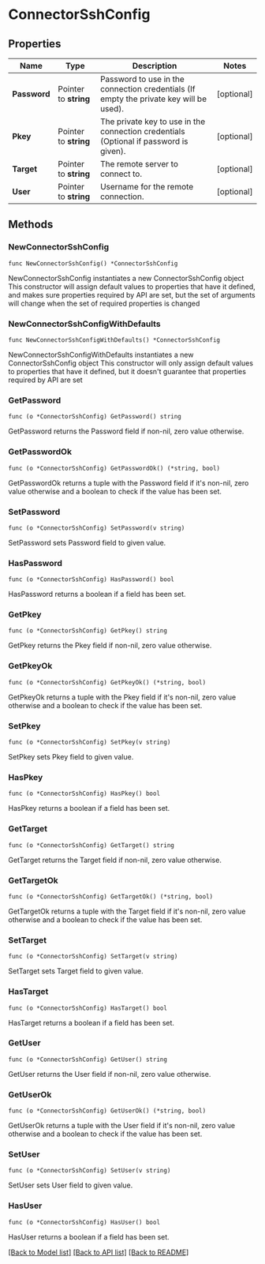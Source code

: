 # ConnectorSshConfig

## Properties

Name | Type | Description | Notes
------------ | ------------- | ------------- | -------------
**Password** | Pointer to **string** | Password to use in the connection credentials (If empty the private key will be used). | [optional] 
**Pkey** | Pointer to **string** | The private key to use in the connection credentials (Optional if password is given). | [optional] 
**Target** | Pointer to **string** | The remote server to connect to. | [optional] 
**User** | Pointer to **string** | Username for the remote connection. | [optional] 

## Methods

### NewConnectorSshConfig

`func NewConnectorSshConfig() *ConnectorSshConfig`

NewConnectorSshConfig instantiates a new ConnectorSshConfig object
This constructor will assign default values to properties that have it defined,
and makes sure properties required by API are set, but the set of arguments
will change when the set of required properties is changed

### NewConnectorSshConfigWithDefaults

`func NewConnectorSshConfigWithDefaults() *ConnectorSshConfig`

NewConnectorSshConfigWithDefaults instantiates a new ConnectorSshConfig object
This constructor will only assign default values to properties that have it defined,
but it doesn't guarantee that properties required by API are set

### GetPassword

`func (o *ConnectorSshConfig) GetPassword() string`

GetPassword returns the Password field if non-nil, zero value otherwise.

### GetPasswordOk

`func (o *ConnectorSshConfig) GetPasswordOk() (*string, bool)`

GetPasswordOk returns a tuple with the Password field if it's non-nil, zero value otherwise
and a boolean to check if the value has been set.

### SetPassword

`func (o *ConnectorSshConfig) SetPassword(v string)`

SetPassword sets Password field to given value.

### HasPassword

`func (o *ConnectorSshConfig) HasPassword() bool`

HasPassword returns a boolean if a field has been set.

### GetPkey

`func (o *ConnectorSshConfig) GetPkey() string`

GetPkey returns the Pkey field if non-nil, zero value otherwise.

### GetPkeyOk

`func (o *ConnectorSshConfig) GetPkeyOk() (*string, bool)`

GetPkeyOk returns a tuple with the Pkey field if it's non-nil, zero value otherwise
and a boolean to check if the value has been set.

### SetPkey

`func (o *ConnectorSshConfig) SetPkey(v string)`

SetPkey sets Pkey field to given value.

### HasPkey

`func (o *ConnectorSshConfig) HasPkey() bool`

HasPkey returns a boolean if a field has been set.

### GetTarget

`func (o *ConnectorSshConfig) GetTarget() string`

GetTarget returns the Target field if non-nil, zero value otherwise.

### GetTargetOk

`func (o *ConnectorSshConfig) GetTargetOk() (*string, bool)`

GetTargetOk returns a tuple with the Target field if it's non-nil, zero value otherwise
and a boolean to check if the value has been set.

### SetTarget

`func (o *ConnectorSshConfig) SetTarget(v string)`

SetTarget sets Target field to given value.

### HasTarget

`func (o *ConnectorSshConfig) HasTarget() bool`

HasTarget returns a boolean if a field has been set.

### GetUser

`func (o *ConnectorSshConfig) GetUser() string`

GetUser returns the User field if non-nil, zero value otherwise.

### GetUserOk

`func (o *ConnectorSshConfig) GetUserOk() (*string, bool)`

GetUserOk returns a tuple with the User field if it's non-nil, zero value otherwise
and a boolean to check if the value has been set.

### SetUser

`func (o *ConnectorSshConfig) SetUser(v string)`

SetUser sets User field to given value.

### HasUser

`func (o *ConnectorSshConfig) HasUser() bool`

HasUser returns a boolean if a field has been set.


[[Back to Model list]](../README.md#documentation-for-models) [[Back to API list]](../README.md#documentation-for-api-endpoints) [[Back to README]](../README.md)


